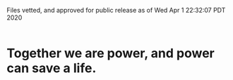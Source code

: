 Files vetted, and approved for public release as of Wed Apr  1 22:32:07 PDT 2020<br><br><h1>Together we are power, and power can save a life.</h1>

